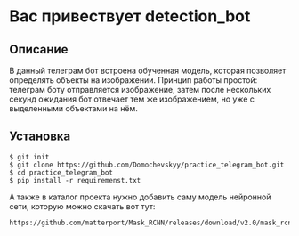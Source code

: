 # Вас привествует detection_bot

## Описание

В данный телеграм бот встроена обученная модель, которая позволяет определять объекты на изображении. Принцип работы
простой: телеграм боту отправляется изображение, затем после нескольких секунд ожидания бот отвечает тем же
изображением, но уже с выделенными объектами на нём.

## Установка
```
$ git init
$ git clone https://github.com/Domochevskyy/practice_telegram_bot.git
$ cd practice_telegram_bot
$ pip install -r requiremenst.txt
```
А также в каталог проекта нужно добавить саму модель нейронной сети, которую можно скачать вот тут:
```
https://github.com/matterport/Mask_RCNN/releases/download/v2.0/mask_rcnn_coco.h5
```


